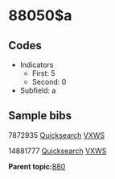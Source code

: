 # 88050$a

## Codes

-   Indicators
    -   First: 5
    -   Second: 0
-   Subfield: a

## Sample bibs

7872935 [Quicksearch](https://search.library.yale.edu/catalog/7872935) [VXWS](http://prodorbis.library.yale.edu:7014/vxws/GetHoldingsService?bibId=7872935)

14881777 [Quicksearch](https://search.library.yale.edu/catalog/14881777) [VXWS](http://prodorbis.library.yale.edu:7014/vxws/GetHoldingsService?bibId=14881777)

**Parent topic:**[880](../../tags/880/880.md)

